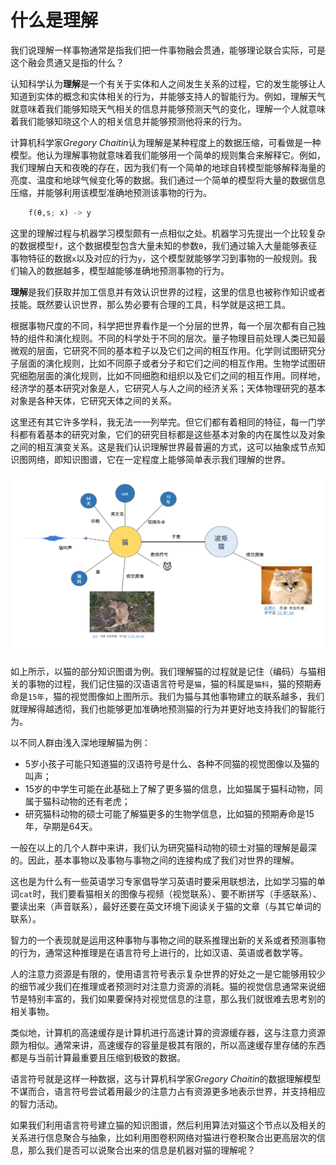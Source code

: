 # 什么是理解
我们说理解一样事物通常是指我们把一件事物融会贯通，能够理论联合实际，可是这个融会贯通又是指的什么？

认知科学认为**理解**是一个有关于实体和人之间发生关系的过程，它的发生能够让人知道到实体的概念和实体相关的行为，并能够支持人的智能行为。例如，理解天气就意味着我们能够知晓天气相关的信息并能够预测天气的变化，理解一个人就意味着我们能够知晓这个人的相关信息并能够预测他将来的行为。

计算机科学家*Gregory Chaitin*认为理解是某种程度上的数据压缩，可看做是一种模型。他认为理解事物就意味着我们能够用一个简单的规则集合来解释它。例如，我们理解白天和夜晚的存在，因为我们有一个简单的地球自转模型能够解释海量的亮度、温度和地球气候变化等的数据。我们通过一个简单的模型将大量的数据信息压缩，并能够利用该模型准确地预测该事物的行为。

```python
    f(θ,s; x) -> y
```

这里的理解过程与机器学习模型颇有一点相似之处。机器学习先提出一个比较复杂的数据模型`f`，这个数据模型包含大量未知的参数`θ`，我们通过输入大量能够表征事物特征的数据`x`以及对应的行为`y`，这个模型就能够学习到事物的一般规则。我们输入的数据越多，模型越能够准确地预测事物的行为。

**理解**是我们获取并加工信息并有效认识世界的过程，这里的信息也被称作知识或者技能。既然要认识世界，那么势必要有合理的工具，科学就是这把工具。

根据事物尺度的不同，科学把世界看作是一个分层的世界，每一个层次都有自己独特的组件和演化规则。不同的科学处于不同的层次。量子物理目前处理人类已知最微观的层面，它研究不同的基本粒子以及它们之间的相互作用。化学则试图研究分子层面的演化规则，比如不同原子或者分子和它们之间的相互作用。生物学试图研究细胞层面的演化规则，比如不同细胞和组织以及它们之间的相互作用。同样地，经济学的基本研究对象是人，它研究人与人之间的经济关系；天体物理研究的基本对象是各种天体，它研究天体之间的关系。

这里还有其它许多学科，我无法一一列举完。但它们都有着相同的特征，每一门学科都有着基本的研究对象，它们的研究目标都是这些基本对象的内在属性以及对象之间的相互演变关系。这是我们认识理解世界最普遍的方式，这可以抽象成节点知识图网络，即知识图谱，它在一定程度上能够简单表示我们理解的世界。

![猫](img/what_is_understanding/knowledge-graph-for-cat.png)

如上所示，以猫的部分知识图谱为例。我们理解猫的过程就是记住（编码）与猫相关的事物的过程，我们记住猫的汉语语言符号是`猫`，猫的科属是`猫科`，猫的预期寿命是`15年`，猫的视觉图像如上图所示。我们为猫与其他事物建立的联系越多，我们就理解得越透彻，我们也能够更加准确地预测猫的行为并更好地支持我们的智能行为。

以不同人群由浅入深地理解猫为例：

- 5岁小孩子可能只知道猫的汉语符号是什么、各种不同猫的视觉图像以及猫的叫声；
- 15岁的中学生可能在此基础上了解了更多猫的信息，比如猫属于猫科动物，同属于猫科动物的还有老虎；
- 研究猫科动物的硕士可能了解猫更多的生物学信息，比如猫的预期寿命是15年，孕期是64天。

一般在以上的几个人群中来讲，我们认为研究猫科动物的硕士对猫的理解是最深的。因此，基本事物以及事物与事物之间的连接构成了我们对世界的理解。

这也是为什么有一些英语学习专家倡导学习英语时要采用联想法，比如学习猫的单词`cat`时，我们要看猫相关的图像与视频（视觉联系）、要不断拼写（手感联系）、要读出来（声音联系），最好还要在英文环境下阅读关于猫的文章（与其它单词的联系）。

智力的一个表现就是运用这种事物与事物之间的联系推理出新的关系或者预测事物的行为，通常这种推理是在语言符号上进行的，比如汉语、英语或者数学等。

人的注意力资源是有限的，使用语言符号表示复杂世界的好处之一是它能够用较少的细节减少我们在推理或者预测时对注意力资源的消耗。猫的视觉信息通常来说细节是特别丰富的，我们如果要保持对视觉信息的注意，那么我们就很难去思考别的相关事物。

类似地，计算机的高速缓存是计算机进行高速计算的资源缓存器，这与注意力资源颇为相似。通常来讲，高速缓存的容量是极其有限的，所以高速缓存里存储的东西都是与当前计算最重要且压缩到极致的数据。

语言符号就是这样一种数据，这与计算机科学家*Gregory Chaitin*的数据理解模型不谋而合，语言符号尝试着用最少的注意力占有资源更多地表示世界，并支持相应的智力活动。

如果我们利用语言符号建立猫的知识图谱，然后利用算法对猫这个节点以及相关的关系进行信息聚合与抽象，比如利用图卷积网络对猫进行卷积聚合出更高层次的信息，那么我们是否可以说聚合出来的信息是机器对猫的理解呢？
